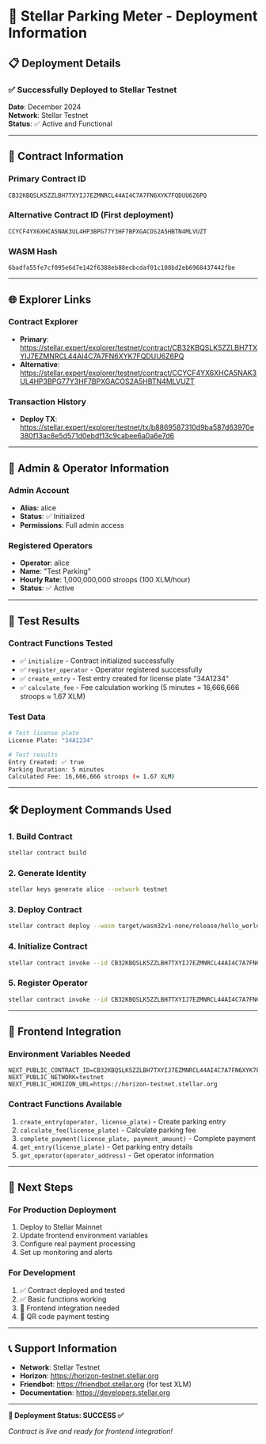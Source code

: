 # 🚀 Stellar Parking Meter - Deployment Information

## 📋 Deployment Details

### ✅ **Successfully Deployed to Stellar Testnet**

**Date**: December 2024  
**Network**: Stellar Testnet  
**Status**: ✅ Active and Functional

---

## 🔗 Contract Information

### **Primary Contract ID**
```
CB32KBQSLK5ZZLBH7TXYIJ7EZMNRCL44AI4C7A7FN6XYK7FQDUU6Z6PQ
```

### **Alternative Contract ID** (First deployment)
```
CCYCF4YX6XHCA5NAK3UL4HP3BPG77Y3HF7BPXGACOS2A5HBTN4MLVUZT
```

### **WASM Hash**
```
6badfa55fe7cf095e6d7e142f6388eb88ecbcdaf01c108bd2eb6968437442fbe
```

---

## 🌐 Explorer Links

### **Contract Explorer**
- **Primary**: https://stellar.expert/explorer/testnet/contract/CB32KBQSLK5ZZLBH7TXYIJ7EZMNRCL44AI4C7A7FN6XYK7FQDUU6Z6PQ
- **Alternative**: https://stellar.expert/explorer/testnet/contract/CCYCF4YX6XHCA5NAK3UL4HP3BPG77Y3HF7BPXGACOS2A5HBTN4MLVUZT

### **Transaction History**
- **Deploy TX**: https://stellar.expert/explorer/testnet/tx/b8869587310d9ba587d63970e380f13ac8e5d571d0ebdf13c9cabee6a0a6e7d6

---

## 👤 Admin & Operator Information

### **Admin Account**
- **Alias**: alice
- **Status**: ✅ Initialized
- **Permissions**: Full admin access

### **Registered Operators**
- **Operator**: alice
- **Name**: "Test Parking"
- **Hourly Rate**: 1,000,000,000 stroops (100 XLM/hour)
- **Status**: ✅ Active

---

## 🧪 Test Results

### **Contract Functions Tested**
- ✅ `initialize` - Contract initialized successfully
- ✅ `register_operator` - Operator registered successfully
- ✅ `create_entry` - Test entry created for license plate "34A1234"
- ✅ `calculate_fee` - Fee calculation working (5 minutes = 16,666,666 stroops ≈ 1.67 XLM)

### **Test Data**
```bash
# Test license plate
License Plate: "34A1234"

# Test results
Entry Created: ✅ true
Parking Duration: 5 minutes
Calculated Fee: 16,666,666 stroops (≈ 1.67 XLM)
```

---

## 🛠️ Deployment Commands Used

### **1. Build Contract**
```bash
stellar contract build
```

### **2. Generate Identity**
```bash
stellar keys generate alice --network testnet
```

### **3. Deploy Contract**
```bash
stellar contract deploy --wasm target/wasm32v1-none/release/hello_world.wasm --network testnet --source alice
```

### **4. Initialize Contract**
```bash
stellar contract invoke --id CB32KBQSLK5ZZLBH7TXYIJ7EZMNRCL44AI4C7A7FN6XYK7FQDUU6Z6PQ --source alice --network testnet -- initialize --admin alice
```

### **5. Register Operator**
```bash
stellar contract invoke --id CB32KBQSLK5ZZLBH7TXYIJ7EZMNRCL44AI4C7A7FN6XYK7FQDUU6Z6PQ --source alice --network testnet -- register_operator --operator alice --name "Test Parking" --hourly_rate 1000000000
```

---

## 📱 Frontend Integration

### **Environment Variables Needed**
```env
NEXT_PUBLIC_CONTRACT_ID=CB32KBQSLK5ZZLBH7TXYIJ7EZMNRCL44AI4C7A7FN6XYK7FQDUU6Z6PQ
NEXT_PUBLIC_NETWORK=testnet
NEXT_PUBLIC_HORIZON_URL=https://horizon-testnet.stellar.org
```

### **Contract Functions Available**
1. `create_entry(operator, license_plate)` - Create parking entry
2. `calculate_fee(license_plate)` - Calculate parking fee
3. `complete_payment(license_plate, payment_amount)` - Complete payment
4. `get_entry(license_plate)` - Get parking entry details
5. `get_operator(operator_address)` - Get operator information

---

## 🔄 Next Steps

### **For Production Deployment**
1. Deploy to Stellar Mainnet
2. Update frontend environment variables
3. Configure real payment processing
4. Set up monitoring and alerts

### **For Development**
1. ✅ Contract deployed and tested
2. ✅ Basic functions working
3. 🔄 Frontend integration needed
4. 🔄 QR code payment testing

---

## 📞 Support Information

- **Network**: Stellar Testnet
- **Horizon**: https://horizon-testnet.stellar.org
- **Friendbot**: https://friendbot.stellar.org (for test XLM)
- **Documentation**: https://developers.stellar.org

---

**🎉 Deployment Status: SUCCESS ✅**

*Contract is live and ready for frontend integration!* 
